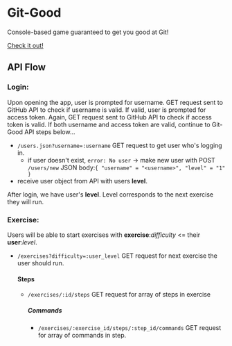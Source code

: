 # Git-Good
Console-based game guaranteed to get you good at Git!

[Check it out!](https://super-confusing-baby.herokuapp.com/)


## API Flow

### Login:
Upon opening the app, user is prompted for username. GET request sent to GitHub API to check if username is valid. If valid, user is prompted for access token. Again, GET request sent to GitHub API to check if access token is valid. 
If both username and access token are valid, continue to Git-Good API steps below...

 - `/users.json?username=:username` GET request to get user who's logging in.
    - if user doesn't exist, `error: No user` -> make new user with POST `/users/new` JSON body:`{ "username" = "<username>", "level" = "1" }`
 - receive user object from API with users __level__.
 
After login, we have user's __level__. Level corresponds to the next exercise they will run.

### Exercise:
Users will be able to start exercises with __exercise__:_difficulty_ <= their __user__:_level_.

 - `/exercises?difficulty=:user_level` GET request for next exercise the user should run.
    #### Steps
     - `/exercises/:id/steps` GET request for array of steps in exercise
        ##### Commands
        - `/exercises/:exercise_id/steps/:step_id/commands` GET request for array of commands in step.